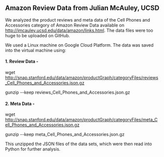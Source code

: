 ## Amazon Review Data from Julian McAuley, UCSD

We analyzed the product reviews and meta data of the Cell Phones and Accessories category of Amazon Review Data available on http://jmcauley.ucsd.edu/data/amazon/links.html. The data files were too huge to be uploaded on GitHub. 

We used a Linux machine on Google Cloud Platform. The data was saved into the virtual machine using:
#### 1. Review Data - 

wget http://snap.stanford.edu/data/amazon/productGraph/categoryFiles/reviews_Cell_Phones_and_Accessories.json.gz

gunzip --keep reviews_Cell_Phones_and_Accessories.json.gz

#### 2. Meta Data - 

wget http://snap.stanford.edu/data/amazon/productGraph/categoryFiles/meta_Cell_Phones_and_Accessories.json.gz

gunzip --keep meta_Cell_Phones_and_Accessories.json.gz


This unzipped the JSON files of the data sets, which were then read into Python for further analysis.
